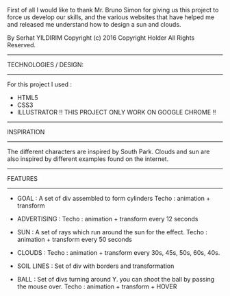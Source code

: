 First of all I would like to thank Mr. Bruno Simon for giving us this project to force us develop our skills, and the various websites that have helped me and released me understand how to design a sun and clouds.

By Serhat YILDIRIM
Copyright (c) 2016 Copyright Holder All Rights Reserved.
_______________________

TECHNOLOGIES / DESIGN:
_______________________
For this project I used :
- HTML5
- CSS3
- ILLUSTRATOR
!! THIS PROJECT ONLY WORK ON GOOGLE CHROME !!



_______________________

INSPIRATION
_______________________
The different characters are inspired by South Park.
Clouds and sun are also inspired by different examples found on the internet.

_______________________

FEATURES
_______________________
- GOAL :
A set of div assembled to form cylinders
Techo : animation + transform

- ADVERTISING :
Techo : animation + transform every 12 seconds

- SUN :
A set of rays which run around the sun for the effect.
Techo : animation + transform every 50 seconds

- CLOUDS :
Techo : animation + transform every 30s, 45s, 50s, 60s, 40s.

- SOIL LINES :
Set of div with borders and transformation

- BALL :
Set of divs turning around Y.
you can shoot the ball by passing the mouse over.
Techo : animation + transform + HOVER
